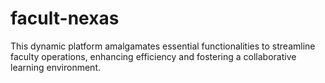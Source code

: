 # facult-nexas
 This dynamic platform amalgamates essential functionalities to streamline faculty operations, enhancing efficiency and fostering a collaborative learning environment.
